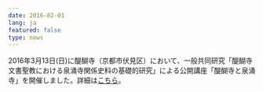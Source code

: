 ```yaml
---
date: 2016-02-01
lang: ja
featured: false
type: news
---
```

2016年3月13日(日)に醍醐寺（京都市伏見区）において、一般共同研究「醍醐寺文書聖教における泉涌寺関係史料の基礎的研究」による公開講座「醍醐寺と泉涌寺」を開催しました。詳細は<a href="/news/2015/event_20160313.pdf" target="_blank">こちら</a>。
